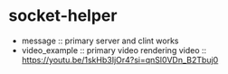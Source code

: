 # socket-helper
-   message :: primary server and clint works
-   video_example :: primary video rendering
    video :: https://youtu.be/1skHb3IjOr4?si=qnSl0VDn_B2Tbuj0
    